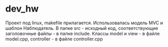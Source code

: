 # dev_hw
Проект под linux, makefile прилагается.
Использовалась модель MVC и шаблон Наблюдатель. В папке src - исходный код, соответствующие 
заголовочные файлы - в папке include. Классы model и view - в файле model.cpp, controller - в файле
controller.cpp

